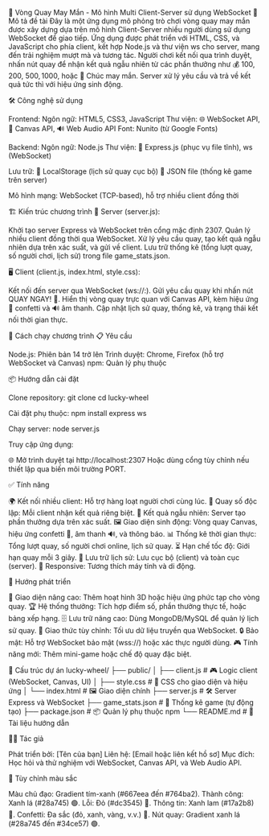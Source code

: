 🎰 Vòng Quay May Mắn - Mô hình Multi Client-Server sử dụng WebSocket
🌟 Mô tả đề tài
Đây là một ứng dụng mô phỏng trò chơi vòng quay may mắn được xây dựng dựa trên mô hình Client-Server nhiều người dùng sử dụng WebSocket để giao tiếp. Ứng dụng được phát triển với HTML, CSS, và JavaScript cho phía client, kết hợp Node.js và thư viện ws cho server, mang đến trải nghiệm mượt mà và tương tác.
Người chơi kết nối qua trình duyệt, nhấn nút quay để nhận kết quả ngẫu nhiên từ các phần thưởng như 💰 100$, 200$, 500$, 1000$, hoặc 🎈 Chúc may mắn. Server xử lý yêu cầu và trả về kết quả tức thì với hiệu ứng sinh động.

🛠️ Công nghệ sử dụng

Frontend:
Ngôn ngữ: HTML5, CSS3, JavaScript
Thư viện: 🌐 WebSocket API, 🎨 Canvas API, 🔊 Web Audio API
Font: Nunito (từ Google Fonts)


Backend:
Ngôn ngữ: Node.js
Thư viện: 🚀 Express.js (phục vụ file tĩnh), ws (WebSocket)


Lưu trữ:
💾 LocalStorage (lịch sử quay cục bộ)
📁 JSON file (thống kê game trên server)


Mô hình mạng: WebSocket (TCP-based), hỗ trợ nhiều client đồng thời


🏗️ Kiến trúc chương trình
🔧 Server (server.js):

Khởi tạo server Express và WebSocket trên cổng mặc định 2307.
Quản lý nhiều client đồng thời qua WebSocket.
Xử lý yêu cầu quay, tạo kết quả ngẫu nhiên dựa trên xác suất, và gửi về client.
Lưu trữ thống kê (tổng lượt quay, số người chơi, lịch sử) trong file game_stats.json.

🖥️ Client (client.js, index.html, style.css):

Kết nối đến server qua WebSocket (ws://<server-host>:<port>).
Gửi yêu cầu quay khi nhấn nút QUAY NGAY! 🎉.
Hiển thị vòng quay trực quan với Canvas API, kèm hiệu ứng 🎊 confetti và 🔊 âm thanh.
Cập nhật lịch sử quay, thống kê, và trạng thái kết nối thời gian thực.


🚀 Cách chạy chương trình
📋 Yêu cầu

Node.js: Phiên bản 14 trở lên
Trình duyệt: Chrome, Firefox (hỗ trợ WebSocket và Canvas)
npm: Quản lý phụ thuộc

📦 Hướng dẫn cài đặt

Clone repository:
git clone <repository-url>
cd lucky-wheel


Cài đặt phụ thuộc:
npm install express ws


Chạy server:
node server.js


Truy cập ứng dụng:

🌐 Mở trình duyệt tại http://localhost:2307
Hoặc dùng cổng tùy chỉnh nếu thiết lập qua biến môi trường PORT.




✅ Tính năng

🌍 Kết nối nhiều client: Hỗ trợ hàng loạt người chơi cùng lúc.
🎲 Quay số độc lập: Mỗi client nhận kết quả riêng biệt.
🎰 Kết quả ngẫu nhiên: Server tạo phần thưởng dựa trên xác suất.
🖼️ Giao diện sinh động: Vòng quay Canvas, hiệu ứng confetti 🎉, âm thanh 🔊, và thông báo.
📊 Thống kê thời gian thực: Tổng lượt quay, số người chơi online, lịch sử quay.
⏳ Hạn chế tốc độ: Giới hạn quay mỗi 3 giây.
💾 Lưu trữ lịch sử: Lưu cục bộ (client) và toàn cục (server).
📱 Responsive: Tương thích máy tính và di động.


🚀 Hướng phát triển

🎨 Giao diện nâng cao: Thêm hoạt hình 3D hoặc hiệu ứng phức tạp cho vòng quay.
🏆 Hệ thống thưởng: Tích hợp điểm số, phần thưởng thực tế, hoặc bảng xếp hạng.
🗄️ Lưu trữ nâng cao: Dùng MongoDB/MySQL để quản lý lịch sử quay.
📡 Giao thức tùy chỉnh: Tối ưu dữ liệu truyền qua WebSocket.
🔒 Bảo mật: Hỗ trợ WebSocket bảo mật (wss://) hoặc xác thực người dùng.
🎮 Tính năng mới: Thêm mini-game hoặc chế độ quay đặc biệt.


📂 Cấu trúc dự án
lucky-wheel/
├── public/
│   ├── client.js     # 🎮 Logic client (WebSocket, Canvas, UI)
│   ├── style.css     # 🎨 CSS cho giao diện và hiệu ứng
│   └── index.html    # 🖼️ Giao diện chính
├── server.js         # 🛠️ Server Express và WebSocket
├── game_stats.json   # 💾 Thống kê game (tự động tạo)
├── package.json      # 📦 Quản lý phụ thuộc npm
└── README.md         # 📜 Tài liệu hướng dẫn


👨‍💻 Tác giả

Phát triển bởi: [Tên của bạn]
Liên hệ: [Email hoặc liên kết hồ sơ]
Mục đích: Học hỏi và thử nghiệm với WebSocket, Canvas API, và Web Audio API.


🎨 Tùy chỉnh màu sắc

Màu chủ đạo: Gradient tím-xanh (#667eea đến #764ba2).
Thành công: Xanh lá (#28a745) 🟢.
Lỗi: Đỏ (#dc3545) 🔴.
Thông tin: Xanh lam (#17a2b8) 🔵.
Confetti: Đa sắc (đỏ, xanh, vàng, v.v.) 🎉.
Nút quay: Gradient xanh lá (#28a745 đến #34ce57) 🟢.
